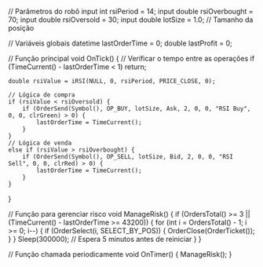 // Parâmetros do robô
input int rsiPeriod = 14;
input double rsiOverbought = 70;
input double rsiOversold = 30;
input double lotSize = 1.0; // Tamanho da posição

// Variáveis globais
datetime lastOrderTime = 0;
double lastProfit = 0;

// Função principal
void OnTick() {
    // Verificar o tempo entre as operações
    if (TimeCurrent() - lastOrderTime < 1) return;

    double rsiValue = iRSI(NULL, 0, rsiPeriod, PRICE_CLOSE, 0);
    
    // Lógica de compra
    if (rsiValue < rsiOversold) {
        if (OrderSend(Symbol(), OP_BUY, lotSize, Ask, 2, 0, 0, "RSI Buy", 0, 0, clrGreen) > 0) {
            lastOrderTime = TimeCurrent();
        }
    }
    // Lógica de venda
    else if (rsiValue > rsiOverbought) {
        if (OrderSend(Symbol(), OP_SELL, lotSize, Bid, 2, 0, 0, "RSI Sell", 0, 0, clrRed) > 0) {
            lastOrderTime = TimeCurrent();
        }
    }
}

// Função para gerenciar risco
void ManageRisk() {
    if (OrdersTotal() >= 3 || (TimeCurrent() - lastOrderTime >= 43200)) {
        for (int i = OrdersTotal() - 1; i >= 0; i--) {
            if (OrderSelect(i, SELECT_BY_POS)) {
                OrderClose(OrderTicket());
            }
        }
        Sleep(300000); // Espera 5 minutos antes de reiniciar
    }
}

// Função chamada periodicamente
void OnTimer() {
    ManageRisk();
}
